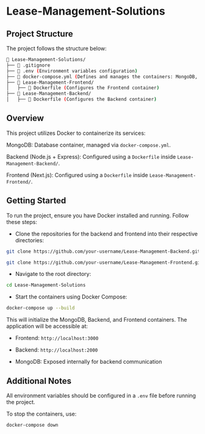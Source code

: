 # Lease-Management-Solutions

## Project Structure

The project follows the structure below:

```bash
📂 Lease-Management-Solutions/
├── 📜 .gitignore
├── 📜 .env (Environment variables configuration)
├── 📜 docker-compose.yml (Defines and manages the containers: MongoDB, Backend, Frontend)
├── 📂 Lease-Management-Frontend/
│   ├── 📜 Dockerfile (Configures the Frontend container)
├── 📂 Lease-Management-Backend/
│   ├── 📜 Dockerfile (Configures the Backend container)
```

## Overview

This project utilizes Docker to containerize its services:

MongoDB: Database container, managed via `docker-compose.yml`.

Backend (Node.js + Express): Configured using a `Dockerfile` inside `Lease-Management-Backend/`.

Frontend (Next.js): Configured using a `Dockerfile` inside `Lease-Management-Frontend/`.

## Getting Started

To run the project, ensure you have Docker installed and running. Follow these steps:

- Clone the repositories for the backend and frontend into their respective directories:
```bash
git clone https://github.com/your-username/Lease-Management-Backend.git backend
```
```bash
git clone https://github.com/your-username/Lease-Management-Frontend.git frontend
```
- Navigate to the root directory:
```bash
cd Lease-Management-Solutions
```
- Start the containers using Docker Compose:
```bash
docker-compose up --build
```

This will initialize the MongoDB, Backend, and Frontend containers. The application will be accessible at:

- Frontend: `http://localhost:3000`

- Backend: `http://localhost:2000`

- MongoDB: Exposed internally for backend communication

## Additional Notes

All environment variables should be configured in a `.env` file before running the project.

To stop the containers, use:
```bash
docker-compose down
```